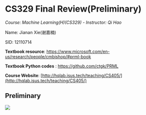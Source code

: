 # CS329 Final Review(Preliminary)

*Course: Machine Learning(H)(CS329) - Instructor: Qi Hao*

Name: Jianan Xie(谢嘉楠)

SID: 12110714

**Textbook resource**: https://www.microsoft.com/en-us/research/people/cmbishop/#prml-book

**Textbook Python codes** : https://github.com/ctgk/PRML

**Course Website**: [http://hqlab.isus.tech/teaching/CS405/](http://hqlab.isus.tech/teaching/CS405/)



## Preliminary

<img src="F:\Machine Learning\CS329-Machine-Learning-H\Final Review\pic\frame.png">